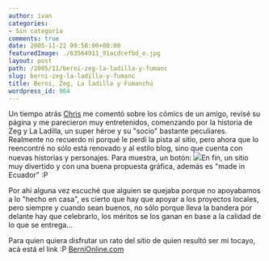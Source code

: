 ```yaml
---
author: ivan
categories:
- Sin categoría
comments: true
date: 2005-11-22 09:50:00+00:00
featuredImage: ./63564911_91acdcefbd_o.jpg
layout: post
path: /2005/11/berni-zeg-la-ladilla-y-fumanc
slug: berni-zeg-la-ladilla-y-fumanc
title: Berni, Zeg, La ladilla y Fumanchú
wordpress_id: 964
---
```


Un tiempo atrás [Chris](https://christina-sanlucas.blogspot.com/) me comentó sobre los cómics de un amigo, revisé su página y me parecieron muy entretenidos, comenzando por la historia de Zeg y La Ladilla, un super héroe y su "socio" bastante peculiares. Realmente no recuerdo ni porqué le perdí la pista al sitio, pero ahora que lo reencontré no sólo está renovado y al estilo blog, sino que cuenta con nuevas historias y personajes. Para muestra, un botón:
[![](https://static.flickr.com/24/63564911_91acdcefbd_o.jpg)](http://static.flickr.com/24/63564911_91acdcefbd_o.jpg)En fin, un sitio muy divertido y con una buena propuesta gráfica, además es "made in Ecuador" :P

Por ahí alguna vez escuché que alguien se quejaba porque no apoyabamos a lo "hecho en casa", es cierto que hay que apoyar a los proyectos locales, pero siempre y cuando sean buenos, no sólo porque lleva la bandera por delante hay que celebrarlo, los méritos se los ganan en base a la calidad de lo que se entrega...

Para quien quiera disfrutar un rato del sitio de quien resultó ser mi tocayo, acá está el link :P
[BerniOnline.com](https://www.bernionline.com)

